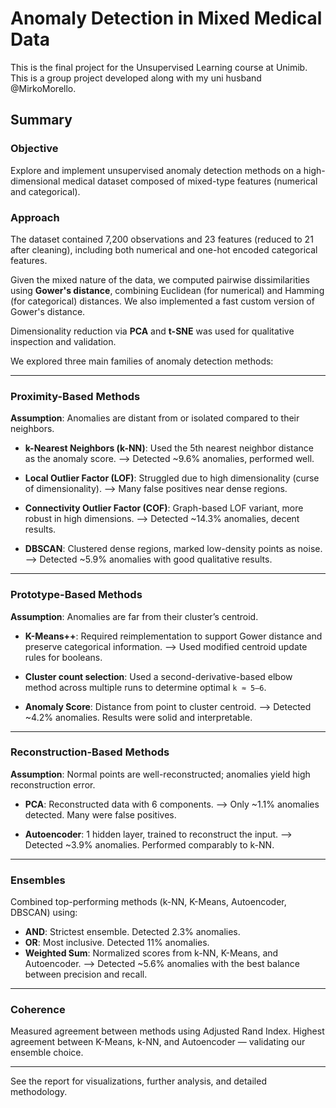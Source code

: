 # Anomaly Detection in Mixed Medical Data

This is the final project for the Unsupervised Learning course at Unimib.
This is a group project developed along with my uni husband @MirkoMorello.

## Summary

### Objective

Explore and implement unsupervised anomaly detection methods on a high-dimensional medical dataset composed of mixed-type features (numerical and categorical).

### Approach

The dataset contained 7,200 observations and 23 features (reduced to 21 after cleaning), including both numerical and one-hot encoded categorical features.

Given the mixed nature of the data, we computed pairwise dissimilarities using **Gower's distance**, combining Euclidean (for numerical) and Hamming (for categorical) distances. We also implemented a fast custom version of Gower's distance.

Dimensionality reduction via **PCA** and **t-SNE** was used for qualitative inspection and validation.

We explored three main families of anomaly detection methods:

---

### Proximity-Based Methods

**Assumption**: Anomalies are distant from or isolated compared to their neighbors.

* **k-Nearest Neighbors (k-NN)**: Used the 5th nearest neighbor distance as the anomaly score.
  ⟶ Detected \~9.6% anomalies, performed well.

* **Local Outlier Factor (LOF)**: Struggled due to high dimensionality (curse of dimensionality).
  ⟶ Many false positives near dense regions.

* **Connectivity Outlier Factor (COF)**: Graph-based LOF variant, more robust in high dimensions.
  ⟶ Detected \~14.3% anomalies, decent results.

* **DBSCAN**: Clustered dense regions, marked low-density points as noise.
  ⟶ Detected \~5.9% anomalies with good qualitative results.

---

### Prototype-Based Methods

**Assumption**: Anomalies are far from their cluster’s centroid.

* **K-Means++**: Required reimplementation to support Gower distance and preserve categorical information.
  ⟶ Used modified centroid update rules for booleans.

* **Cluster count selection**: Used a second-derivative-based elbow method across multiple runs to determine optimal `k ≈ 5–6`.

* **Anomaly Score**: Distance from point to cluster centroid.
  ⟶ Detected \~4.2% anomalies. Results were solid and interpretable.

---

### Reconstruction-Based Methods

**Assumption**: Normal points are well-reconstructed; anomalies yield high reconstruction error.

* **PCA**: Reconstructed data with 6 components.
  ⟶ Only \~1.1% anomalies detected. Many were false positives.

* **Autoencoder**: 1 hidden layer, trained to reconstruct the input.
  ⟶ Detected \~3.9% anomalies. Performed comparably to k-NN.

---

### Ensembles

Combined top-performing methods (k-NN, K-Means, Autoencoder, DBSCAN) using:

* **AND**: Strictest ensemble. Detected 2.3% anomalies.
* **OR**: Most inclusive. Detected 11% anomalies.
* **Weighted Sum**: Normalized scores from k-NN, K-Means, and Autoencoder.
  ⟶ Detected \~5.6% anomalies with the best balance between precision and recall.

---

### Coherence

Measured agreement between methods using Adjusted Rand Index.
Highest agreement between K-Means, k-NN, and Autoencoder — validating our ensemble choice.

---

See the report for visualizations, further analysis, and detailed methodology.
